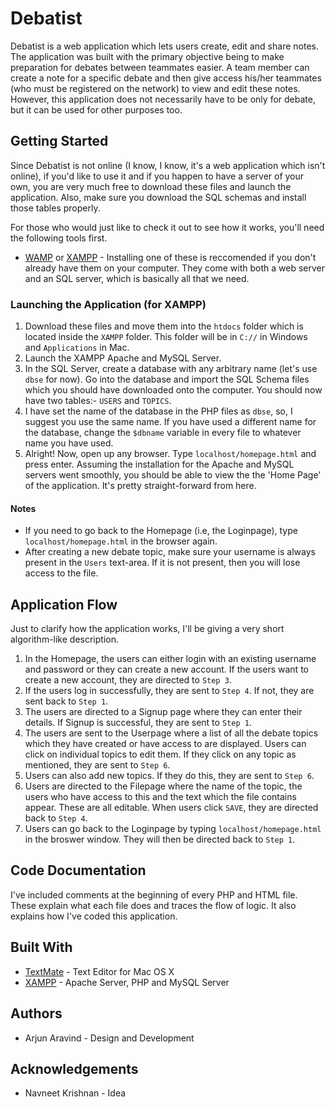 # Debatist
Debatist is a web application which lets users create, edit and share notes. The application was built with the primary objective being to make preparation for debates between teammates easier. A team member can create a note for a specific debate and then give access his/her teammates (who must be registered on the network) to view and edit these notes. However, this application does not necessarily have to be only for debate, but it can be used for other purposes too.

## Getting Started
Since Debatist is not online (I know, I know, it's a web application which isn't online), if you'd like to use it and if you happen to have a server of your own, you are very much free to download these files and launch the application. Also, make sure you download the SQL schemas and install those tables properly.

For those who would just like to check it out to see how it works, you'll need the following tools first.
* [WAMP](http://www.wampserver.com/en/) or [XAMPP](https://www.apachefriends.org/index.html) - Installing one of these is reccomended if you don't already have them on your computer. They come with both a web server and an SQL server, which is basically all that we need.

### Launching the Application (for XAMPP)
1. Download these files and move them into the ```htdocs``` folder which is located inside the ```XAMPP``` folder. This folder will be in ```C://``` in Windows and ```Applications``` in Mac.
2. Launch the XAMPP Apache and MySQL Server. 
3. In the SQL Server, create a database with any arbitrary name (let's use ```dbse``` for now). Go into the database and import the SQL Schema files which you should have downloaded onto the computer. You should now have two tables:- ```USERS``` and ```TOPICS```. 
4. I have set the name of the database in the PHP files as ```dbse```, so, I suggest you use the same name. If you have used a different name for the database, change the ```$dbname``` variable in every file to whatever name you have used. 
5. Alright! Now, open up any browser. Type ```localhost/homepage.html``` and press enter. Assuming the installation for the Apache and MySQL servers went smoothly, you should be able to view the the 'Home Page' of the application. It's pretty straight-forward from here.

#### Notes
* If you need to go back to the Homepage (i.e, the Loginpage), type ```localhost/homepage.html``` in the browser again.
* After creating a new debate topic, make sure your username is always present in the ```Users``` text-area. If it is not present, then you will lose access to the file.

## Application Flow
Just to clarify how the application works, I'll be giving a very short algorithm-like description.

1. In the Homepage, the users can either login with an existing username and password or they can create a new account. If the users want to create a new account, they are directed to ```Step 3```.
2. If the users log in successfully, they are sent to ```Step 4```. If not, they are sent back to ```Step 1```.
3. The users are directed to a Signup page where they can enter their details. If Signup is successful, they are sent to ```Step 1```.
4. The users are sent to the Userpage where a list of all the debate topics which they have created or have access to are displayed. Users can click on individual topics to edit them. If they click on any topic as mentioned, they are sent to ```Step 6```.
5. Users can also add new topics. If they do this, they are sent to ```Step 6```.
6. Users are directed to the Filepage where the name of the topic, the users who have access to this and the text which the file contains appear. These are all editable. When users click ```SAVE```, they are directed back to ```Step 4```.
7. Users can go back to the Loginpage by typing ```localhost/homepage.html``` in the broswer window. They will then be directed back to ```Step 1```.

## Code Documentation
I've included comments at the beginning of every PHP and HTML file. These explain what each file does and traces the flow of logic. It also explains how I've coded this application.

## Built With
* [TextMate](https://macromates.com/) - Text Editor for Mac OS X
* [XAMPP](https://www.apachefriends.org/index.html) - Apache Server, PHP and MySQL Server

## Authors
* Arjun Aravind - Design and Development

## Acknowledgements
* Navneet Krishnan - Idea
